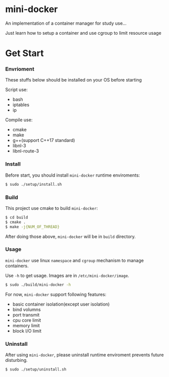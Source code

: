 # mini-docker

An implementation of a container manager for study use...

Just learn how to setup a container and use cgroup to limit resource usage

# Get Start

### Envrioment

These stuffs below should be installed on your OS before starting

Script use:
+ bash
+ iptables
+ ip

Compile use:
+ cmake
+ make
+ g++(support C++17 standard)
+ libnl-3
+ libnl-route-3

### Install

Before start, you should install `mini-docker` runtime enviroments:

```sh
$ sudo ./setup/install.sh
```

### Build

This project use cmake to build `mini-docker`:

```sh
$ cd build
$ cmake .
$ make -j{NUM_OF_THREAD}
```

After doing those above, `mini-docker` will be in `build` directory.

### Usage

`mini-docker` use linux `namespace` and `cgroup` mechanism to manage containers.

Use `-h` to get usage. Images are in `/etc/mini-docker/image`.

```sh
$ sudo ./build/mini-docker -h
```

For now, `mini-docker` support following features:

+ basic container isolation(except user isolation)
+ bind volumns
+ port transmit
+ cpu core limit
+ memory limit
+ block I/O limit

### Uninstall

After using `mini-docker`, please uninstall runtime enviroment prevents future disturbing.

```sh
$ sudo ./setup/uninstall.sh
```